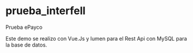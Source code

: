 # prueba_interfell
Prueba ePayco

Este demo se realizo con Vue.Js y lumen para el Rest Api con MySQL para la base de datos.

